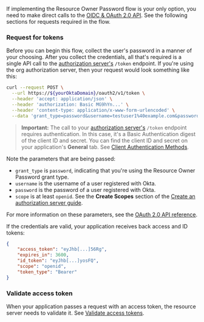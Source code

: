 If implementing the Resource Owner Password flow is your only option, you need to make direct calls to the [OIDC & OAuth 2.0 API](/docs/reference/api/oidc/). See the following sections for requests required in the flow.

### Request for tokens

Before you can begin this flow, collect the user's password in a manner of your choosing. After you collect the credentials, all that's required is a single API call to the [authorization server's](/docs/concepts/auth-servers/) `/token` endpoint. If you're using the org authorization server, then your request would look something like this:

```bash
curl --request POST \
  --url https://${yourOktaDomain}/oauth2/v1/token \
  --header 'accept: application/json' \
  --header 'authorization: Basic MG9hYn...' \
  --header 'content-type: application/x-www-form-urlencoded' \
  --data 'grant_type=password&username=testuser1%40example.com&password=%7CmCovrlnU9oZU4qWGrhQSM%3Dyd&scope=openid'
```

> **Important:** The call to your [authorization server's](/docs/concepts/auth-servers/) `/token` endpoint requires authentication. In this case, it's a Basic Authentication digest of the client ID and secret. You can find the client ID and secret on your application's **General** tab. See [Client Authentication Methods](/docs/reference/api/oidc/#client-authentication-methods).

Note the parameters that are being passed:

* `grant_type` is `password`, indicating that you're using the Resource Owner Password grant type.
* `username` is the username of a user registered with Okta.
* `password` is the password of a user registered with Okta.
* `scope` is at least `openid`. See the **Create Scopes** section of the [Create an authorization server guide](/docs/guides/customize-authz-server/main/#create-scopes).

For more information on these parameters, see the [OAuth 2.0 API reference](/docs/reference/api/oidc/#token).

If the credentials are valid, your application receives back access and ID tokens:

```json
{
    "access_token": "eyJhb[...]56Rg",
    "expires_in": 3600,
    "id_token": "eyJhb[...]yosFQ",
    "scope": "openid",
    "token_type": "Bearer"
}
```

### Validate access token

When your application passes a request with an access token, the resource server needs to validate it. See [Validate access tokens](/docs/guides/validate-access-tokens/).
